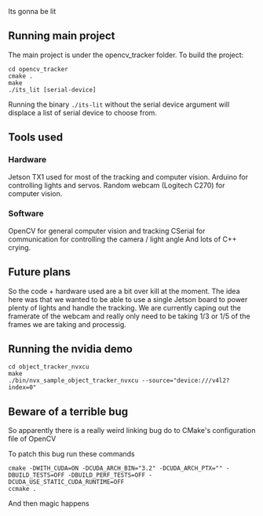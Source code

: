 Its gonna be lit

## Running main project
The main project is under the opencv_tracker folder.
To build the project:
```
cd opencv_tracker
cmake .
make
./its_lit [serial-device]
```
Running the binary `./its-lit` without the serial device argument will displace
a list of serial device to choose from.

## Tools used
### Hardware
Jetson TX1 used for most of the tracking and computer vision.
Arduino for controlling lights and servos.
Random webcam (Logitech C270) for computer vision.

### Software
OpenCV for general computer vision and tracking
CSerial for communication for controlling the camera / light angle
And lots of C++ crying.

## Future plans
So the code + hardware used are a bit over kill at the moment. The idea here
was that we wanted to be able to use a single Jetson board to power plenty of
lights and handle the tracking. We are currently caping out the framerate of
the webcam and really only need to be taking 1/3 or 1/5 of the frames we are
taking and processig.

## Running the nvidia demo
```
cd object_tracker_nvxcu
make
./bin/nvx_sample_object_tracker_nvxcu --source="device:///v4l2?index=0"
```

## Beware of a terrible bug
So apparently there is a really weird linking bug do to CMake's configuration file of OpenCV

To patch this bug run these commands
```
cmake -DWITH_CUDA=ON -DCUDA_ARCH_BIN="3.2" -DCUDA_ARCH_PTX="" -DBUILD_TESTS=OFF -DBUILD_PERF_TESTS=OFF -DCUDA_USE_STATIC_CUDA_RUNTIME=OFF
ccmake .
```

And then magic happens
